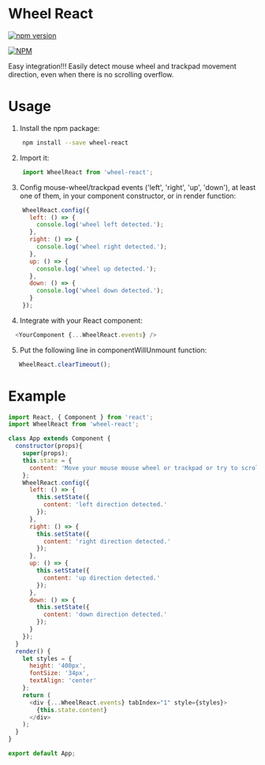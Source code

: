 # Wheel React

[![npm version](https://badge.fury.io/js/wheel-react.svg)](http://badge.fury.io/js/wheel-react)

[![NPM](https://nodei.co/npm/wheel-react.png)](https://nodei.co/npm/wheel-react/)

Easy integration!!! Easily detect mouse wheel and trackpad movement direction, even when there is no scrolling overflow.

# Usage
1. Install the npm package:
```bash
    npm install --save wheel-react
```
2. Import it:
```javascript
    import WheelReact from 'wheel-react';
```
3. Config mouse-wheel/trackpad events ('left', 'right', 'up', 'down'), at least one of them, in your component constructor, or in render function:
```javascript
    WheelReact.config({
      left: () => {
        console.log('wheel left detected.');
      },
      right: () => {
        console.log('wheel right detected.');
      },
      up: () => {
        console.log('wheel up detected.');
      },
      down: () => {
        console.log('wheel down detected.');
      }
    });
```

4. Integrate with your React component:
```javascript
  <YourComponent {...WheelReact.events} />
```

5. Put the following line in componentWillUnmount function:
```javascript
   WheelReact.clearTimeout();
```

# Example
```javascript
import React, { Component } from 'react';
import WheelReact from 'wheel-react';

class App extends Component {
  constructor(props){
    super(props);
    this.state = {
      content: 'Move your mouse mouse wheel or trackpad or try to scroll here!'
    };
    WheelReact.config({
      left: () => {
        this.setState({
          content: 'left direction detected.'
        });
      },
      right: () => {
        this.setState({
          content: 'right direction detected.'
        });
      },
      up: () => {
        this.setState({
          content: 'up direction detected.'
        });
      },
      down: () => {
        this.setState({
          content: 'down direction detected.'
        });
      }
    });
  }
  render() {
    let styles = {
      height: '400px',
      fontSize: '34px',
      textAlign: 'center'
    };
    return (
      <div {...WheelReact.events} tabIndex="1" style={styles}>
        {this.state.content}
      </div>
    );
  }
}

export default App;

```
